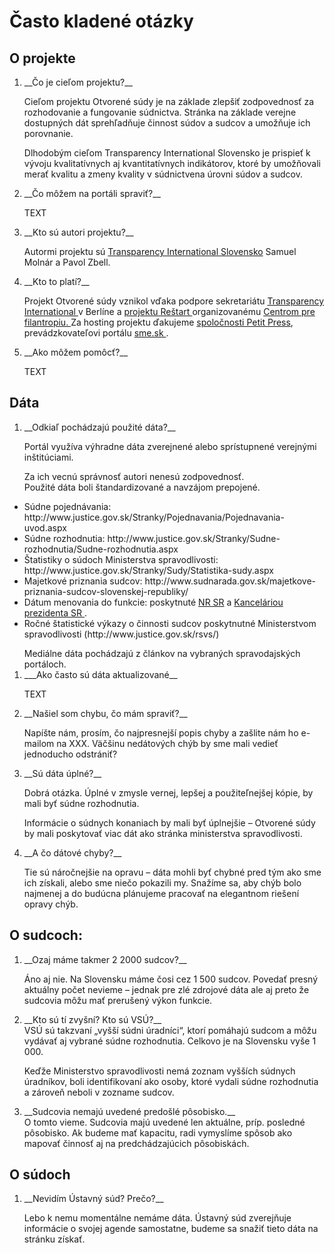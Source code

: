 # Často kladené otázky

## O projekte
<ol>
<li>__Čo je cieľom projektu?__ </li>

Cieľom projektu Otvorené súdy je na základe zlepšiť zodpovednosť za rozhodovanie a fungovanie súdnictva. Stránka na základe verejne dostupných dát  sprehľadňuje činnost súdov a sudcov a umožňuje ich porovnanie.

Dlhodobým cieľom Transparency International Slovensko je prispieť k vývoju kvalitatívnych aj kvantitatívnych indikátorov, ktoré by umožňovali merať kvalitu a zmeny kvality v súdnictvena úrovni súdov a sudcov.

<li>__Čo môžem na portáli spraviť?__</li>

TEXT

<li>__Kto sú autori projektu?__ </li>

Autormi projektu sú <a href="wwww.transparency.sk">Transparency International Slovensko</a> Samuel Molnár a Pavol Zbell.

<li>__Kto to platí?__</li>

Projekt Otvorené súdy vznikol vďaka podpore sekretariátu <a href="http://www.transparency.org"> Transparency International </a> v Berlíne a <a href="http://www.restartslovensko.sk/"> projektu Reštart </a> organizovanému <a href="www.cpf.sk"> Centrom pre filantropiu. </a> 
Za hosting projektu ďakujeme <a href="http://www.petitpres.sk"> spoločnosti Petit Press</a>, prevádzkovateľovi portálu <a href="http://www.sme.sk"> sme.sk </a>.

<li>__Ako môžem pomôcť?__</li>

TEXT
</ol>

## Dáta

<ol>
<li>__Odkiaľ pochádzajú použité dáta?__</li>

Portál využíva výhradne dáta zverejnené alebo sprístupnené verejnými inštitúciami.  

Za ich vecnú správnosť autori nenesú zodpovednosť.  
Použité dáta  boli štandardizované a navzájom prepojené. 

</ol>
<ul>
<li>Súdne pojednávania: http://www.justice.gov.sk/Stranky/Pojednavania/Pojednavania-uvod.aspx  
<li>Súdne rozhodnutia: http://www.justice.gov.sk/Stranky/Sudne-rozhodnutia/Sudne-rozhodnutia.aspx  
<li>Štatistiky o súdoch Ministerstva spravodlivosti: http://www.justice.gov.sk/Stranky/Sudy/Statistika-sudy.aspx  
<li>Majetkové priznania sudcov: http://www.sudnarada.gov.sk/majetkove-priznania-sudcov-slovenskej-republiky/
<li>Dátum menovania do funkcie: poskytnuté <a href="http://www.nrsr.sk">NR SR</a> a <a href="http://www.prezident.sk"> Kanceláriou prezidenta SR </a>.
<li>Ročné štatistické výkazy o činnosti sudcov poskytnutné Ministerstvom spravodlivosti (http://www.justice.gov.sk/rsvs/) 
</ul>
<ol>
Mediálne dáta pochádzajú z článkov na vybraných spravodajských portáloch.

<li> ___Ako často sú dáta aktualizované__ </li>

TEXT

<li>__Našiel som chybu, čo mám spraviť?__</li>

Napíšte nám, prosím, čo najpresnejší popis chyby a zašlite nám ho e-mailom na XXX. Väčšinu nedátových chýb by sme mali vedieť jednoducho odstrániť?

<li>__Sú dáta úplné?__</li>

Dobrá otázka. Úplné v zmysle vernej, lepšej a použiteľnejšej kópie, by mali byť súdne rozhodnutia.

Informácie o súdnych konaniach by mali byť úplnejšie – Otvorené súdy by mali poskytovať viac dát ako stránka ministerstva spravodlivosti.

<li>__A čo dátové chyby?__</li>

Tie sú náročnejšie na opravu – dáta mohli byť chybné pred tým ako sme ich získali, alebo sme niečo pokazili my.  Snažíme sa, aby chýb bolo najmenej a do budúcna plánujeme pracovať na elegantnom riešení opravy chýb.
</ol>

## O sudcoch:
<ol>
<li>__Ozaj máme takmer 2 2000 sudcov?__</li>

Áno aj nie. Na Slovensku máme čosi cez 1 500 sudcov. Povedať presný aktuálny počet nevieme – jednak pre zlé zdrojové dáta ale aj preto že sudcovia môžu mať prerušený výkon funkcie.

<li>__Kto sú tí zvyšní? Kto sú VSÚ?__</li>
VSÚ sú takzvaní „vyšší súdni úradníci“, ktorí pomáhajú sudcom a môžu vydávať aj vybrané súdne rozhodnutia. Celkovo je na Slovensku vyše 1 000.

Keďže Ministerstvo spravodlivosti nemá zoznam vyšších súdnych úradníkov, boli identifikovaní ako osoby, ktoré vydali súdne rozhodnutia a zároveň neboli v zozname sudcov. 

<li>__Sudcovia nemajú uvedené predošlé pôsobisko.__</li>
O tomto vieme. Sudcovia majú uvedené len aktuálne, príp. posledné pôsobisko. Ak budeme mať kapacitu, radi vymyslíme spôsob ako mapovať činnosť aj na predchádzajúcich pôsobiskách.

</ol>


## O súdoch
<ol>

<li>__Nevidím Ústavný súd? Prečo?__</li>

Lebo k nemu momentálne nemáme dáta. Ústavný súd zverejňuje informácie o svojej agende samostatne, budeme sa snažiť tieto dáta na stránku získať.
